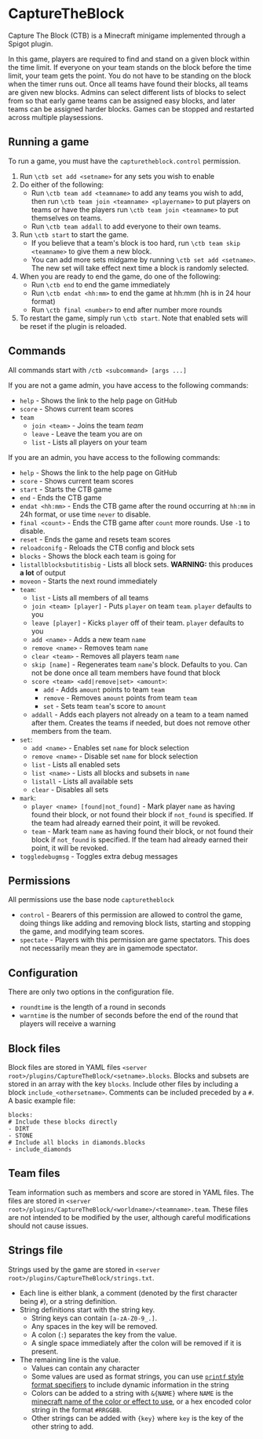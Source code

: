 # CaptureTheBlock

Capture The Block (CTB) is a Minecraft minigame implemented through a Spigot plugin.

In this game, players are required to find and stand on a given block within the time limit. If everyone on your team stands on the block before the time limit, your team gets the point. You do not have to be standing on the block when the timer runs out. Once all teams have found their blocks, all teams are given new blocks. Admins can select different lists of blocks to select from so that early game teams can be assigned easy blocks, and later teams can be assigned harder blocks. Games can be stopped and restarted across multiple playsessions.

## Running a game
To run a game, you must have the `capturetheblock.control` permission.
1. Run `\ctb set add <setname>` for any sets you wish to enable
2. Do either of the following:
   * Run `\ctb team add <teamname>` to add any teams you wish to add, then run `\ctb team join <teamname> <playername>` to put players on teams or have the players run `\ctb team join <teamname>` to put themselves on teams.
   * Run `\ctb team addall` to add everyone to their own teams.
3. Run `\ctb start` to start the game.
   * If you believe that a team's block is too hard, run `\ctb team skip <teamname>` to give them a new block.
   * You can add more sets midgame by running `\ctb set add <setname>`. The new set will take effect next time a block is randomly selected.
4. When you are ready to end the game, do one of the following: 
   * Run `\ctb end` to end the game immediately
   * Run `\ctb endat <hh:mm>` to end the game at hh:mm (hh is in 24 hour format)
   * Run `\ctb final <number>` to end after number more rounds
1. To restart the game, simply run `\ctb start`. Note that enabled sets will be reset if the plugin is reloaded.

## Commands
All commands start with `/ctb <subcommand> [args ...]`

If you are not a game admin, you have access to the following commands:
* `help` - Shows the link to the help page on GitHub
* `score` - Shows current team scores
* `team`
  * `join <team>` - Joins the team *team*
  * `leave` - Leave the team you are on
  * `list` - Lists all players on your team

If you are an admin, you have access to the following commands:
* `help` - Shows the link to the help page on GitHub
* `score` - Shows current team scores
* `start` - Starts the CTB game
* `end` - Ends the CTB game
* `endat <hh:mm>` - Ends the CTB game after the round occurring at `hh:mm` in 24h format, or use time `never` to disable.  
* `final <count>` - Ends the CTB game after `count` more rounds. Use `-1` to disable. 
* `reset` - Ends the game and resets team scores
* `reloadconifg` - Reloads the CTB config and block sets
* `blocks` - Shows the block each team is going for
* `listallblocksbutitisbig` - Lists all block sets. **WARNING:** this produces **a lot** of output
* `moveon` - Starts the next round immediately
* `team`:
  * `list` - Lists all members of all teams
  * `join <team> [player]` - Puts `player` on team `team`. `player` defaults to you 
  * `leave [player]` - Kicks `player` off of their team. `player` defaults to you
  * `add <name>` - Adds a new team `name` 
  * `remove <name>` - Removes team `name`
  * `clear <team>` - Removes all players team `name`
  * `skip [name]` - Regenerates team `name`'s block. Defaults to you. Can not be done once all team members have found that block
  * `score <team> <add|remove|set> <amount>`:
    * `add` - Adds `amount` points to team `team`
    * `remove` - Removes `amount` points from team `team`
    * `set` - Sets team `team`'s score to `amount`
  * `addall` - Adds each players not already on a team to a team named after them. Creates the teams if needed, but does not remove other members from the team.
* `set`:
  * `add <name>` - Enables set `name` for block selection
  * `remove <name>` - Disable set `name` for block selection
  * `list` - Lists all enabled sets
  * `list <name>` - Lists all blocks and subsets in `name`
  * `listall` - Lists all available sets
  * `clear` - Disables all sets
* `mark`:
  * `player <name> [found|not_found]` - Mark player `name` as having found their block, or not found their block if `not_found` is specified. If the team had already earned their point, it will be revoked.
  * `team` - Mark team `name` as having found their block, or not found their block if `not_found` is specified. If the team had already earned their point, it will be revoked.
* `toggledebugmsg` - Toggles extra debug messages

## Permissions
All permissions use the base node `capturetheblock`
* `control` - Bearers of this permission are allowed to control the game, doing things like adding and removing block lists, starting and stopping the game, and modifying team scores.
* `spectate` - Players with this permission are game spectators. This does not necessarily mean they are in gamemode spectator.

## Configuration
There are only two options in the configuration file.
* `roundtime` is the length of a round in seconds
* `warntime` is the number of seconds before the end of the round that players will receive a warning

## Block files
Block files are stored in YAML files `<server root>/plugins/CaptureTheBlock/<setname>.blocks`. Blocks and subsets are stored in an array with the key `blocks`. Include other files by including a block `include_<othersetname>`. Comments can be included preceded by a `#`. A basic example file:

    blocks:
    # Include these blocks directly
    - DIRT
    - STONE
    # Include all blocks in diamonds.blocks
    - include_diamonds

## Team files
Team information such as members and score are stored in YAML files. The files are stored in `<server root>/plugins/CaptureTheBlock/<worldname>/<teamname>.team`. These files are not intended to be modified by the user, although careful modifications should not cause issues.

## Strings file
Strings used by the game are stored in `<server root>/plugins/CaptureTheBlock/strings.txt`.
* Each line is either blank, a comment (denoted by the first character being `#`), or a string definition.
* String definitions start with the string key.
  * String keys can contain `[a-zA-Z0-9_.]`.
  * Any spaces in the key will be removed.
  * A colon (`:`) separates the key from the value.
  * A single space immediately after the colon will be removed if it is present.
* The remaining line is the value.
  * Values can contain any character
  * Some values are used as format strings, you can use [`printf` style format specifiers](https://cplusplus.com/reference/cstdio/printf/) to include dynamic information in the string
  * Colors can be added to a string with `&{NAME}` where `NAME` is the [minecraft name of the color or effect to use](https://www.digminecraft.com/lists/color_list_pc.php), or a hex encoded color string in the format `#RRGGBB`.
  * Other strings can be added with `{key}` where `key` is the key of the other string to add.